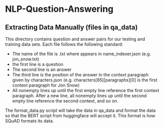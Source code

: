 # NLP-Question-Answering

## Extracting Data Manually (files in qa_data)

This directory contains question and answer pairs for our testing and training
data sets. Each file follows the following standard:

- The name of the file is <name>.txt where <name> appears in name_indexer.json
  (e.g. jon_snow.txt)
- the first line is a question
- The second line is an answer
- The third line is the position of the answer in the context paragraph given by
  characters.json (e.g. characters[65][paragraphs][0] is the first context
  paragraph for Jon Snow)
- All nonempty lines up until the first empty line reference the first context
  paragraph. After a new line, all nonempty lines up until the second empty line reference
  the second context, and so on.

The format_data.py script will take the data in qa_data and format the data so
that the BERT script from huggingface will accept it. This format is how SQuAD
formats its data.
